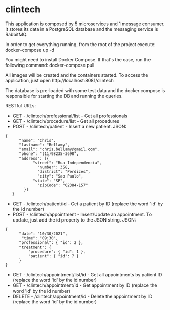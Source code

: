 # clintech

This application is composed by 5 microservices and 1 message consumer. It stores its data in a PostgreSQL database and the messaging service is RabbitMQ.

In order to get everything running, from the root of the project execute:
docker-compose up -d

You might need to install Docker Compose. If that's the case, run the following command: docker-compose pull

All images will be created and the containers started.
To access the application, just open http://localhost:8081/clintech

The database is pre-loaded with some test data and the docker compose is responsible for starting the DB and running the queries.

RESTful URLs:

- GET - /clintech/professional/list - Get all professionals
- GET - /clintech/procedure/list - Get all procedures
- POST - /clintech/patient - Insert a new patient. JSON:

```
{
      "name": "Chris",
      "lastname": "Bellamy",
      "email": "chris.bellamy@gmail.com",
      "phone": "(11)98235-3698",
      "address": [{
      		"street": "Rua Independencia",
	          "number": 358,
	          "district": "Perdizes",
	          "city": "Sao Paulo",
			"state": "SP",
	          "zipCode": "02384-157"
      	}]
   }
```

- GET - /clintech/patient/id - Get a patient by ID (replace the word 'id' by the id number)
- POST - /clintech/appointment - Insert/Update an appointment. To update, just add the id property to the JSON string. JSON:

```
{
      "date": "10/30/2021",
	   "time": "09:30",
      "professional": { "id": 2 },
      "treatment": {
          "procedure": { "id": 1 },
          "patient": { "id": 7 }
      }
}
```

- GET - /clintech/appointment/list/id - Get all appointments by patient ID (replace the word 'id' by the id number)
- GET - /clintech/appointment/id - Get appointment by ID (replace the word 'id' by the id number)
- DELETE - /clintech/appointment/id - Delete the appointment by ID (replace the word 'id' by the id number)
